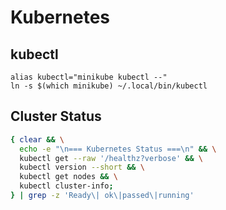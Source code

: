 # Kubernetes

## kubectl

```
alias kubectl="minikube kubectl --"
ln -s $(which minikube) ~/.local/bin/kubectl
```

## Cluster Status

```bash
{ clear && \
  echo -e "\n=== Kubernetes Status ===\n" && \
  kubectl get --raw '/healthz?verbose' && \
  kubectl version --short && \
  kubectl get nodes && \
  kubectl cluster-info; 
} | grep -z 'Ready\| ok\|passed\|running'
```
